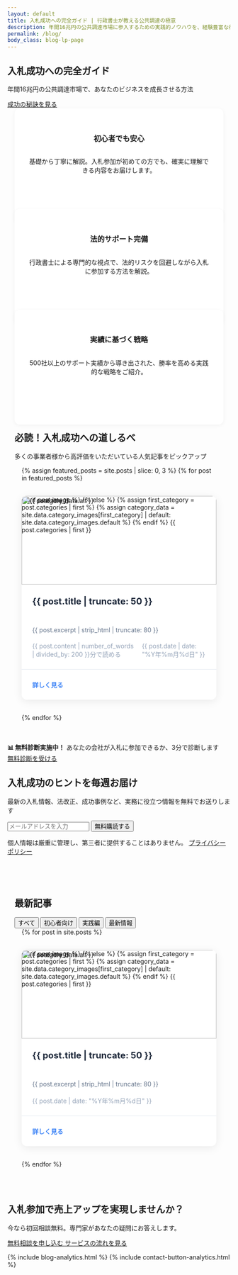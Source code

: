```yaml
---
layout: default
title: 入札成功への完全ガイド | 行政書士が教える公共調達の極意
description: 年間16兆円の公共調達市場に参入するための実践的ノウハウを、経験豊富な行政書士が徹底解説。初心者でも安心して入札に参加できる方法をご紹介します。
permalink: /blog/
body_class: blog-lp-page
---
```


<!-- 緊急修正CSS読み込み -->
<link rel="stylesheet" href="{{ '/assets/css/blog-emergency-fix.css' | relative_url }}?v={{ 'now' | date: '%Y%m%d%H%M%S' }}">

<!-- ニュースレター機能JavaScript読み込み -->
<script src="{{ '/assets/js/newsletter.js' | relative_url }}" defer></script>

<!-- ブログヒーローセクション -->
<section class="blog-hero">
    <div class="blog-hero-content">
        <h1 class="blog-hero-title">
            入札成功への完全ガイド
        </h1>
        <p class="blog-hero-subtitle">
            年間16兆円の公共調達市場で、あなたのビジネスを成長させる方法
        </p>
        <a href="#value-props" class="blog-hero-cta">
            <i class="fas fa-arrow-down"></i>
            成功の秘訣を見る
        </a>
    </div>
</section>

<!-- 価値提案セクション -->
<section class="blog-value-props" id="value-props">
    <div class="value-props-grid">
        <div class="value-prop-card">
            <div class="value-prop-icon">
                <i class="fas fa-graduation-cap"></i>
            </div>
            <h3>初心者でも安心</h3>
            <p>基礎から丁寧に解説。入札参加が初めての方でも、確実に理解できる内容をお届けします。</p>
        </div>
        <div class="value-prop-card">
            <div class="value-prop-icon">
                <i class="fas fa-balance-scale"></i>
            </div>
            <h3>法的サポート完備</h3>
            <p>行政書士による専門的な視点で、法的リスクを回避しながら入札に参加する方法を解説。</p>
        </div>
        <div class="value-prop-card">
            <div class="value-prop-icon">
                <i class="fas fa-chart-line"></i>
            </div>
            <h3>実績に基づく戦略</h3>
            <p>500社以上のサポート実績から導き出された、勝率を高める実践的な戦略をご紹介。</p>
        </div>
    </div>
</section>

<!-- 注目記事セクション -->
<section class="blog-featured-posts">
    <div class="section-header">
        <h2>必読！入札成功への道しるべ</h2>
        <p>多くの事業者様から高評価をいただいている人気記事をピックアップ</p>
    </div>
    <div class="featured-posts-grid">
        {% assign featured_posts = site.posts | slice: 0, 3 %}
        {% for post in featured_posts %}
        <article class="featured-post-card">
            <div class="post-image">
                {% if post.image %}
                <img src="{{ post.image | relative_url }}" alt="{{ post.title }}">
                {% else %}
                    {% assign first_category = post.categories | first %}
                    {% assign category_data = site.data.category_images[first_category] | default: site.data.category_images.default %}
                    <img src="{{ category_data.image }}" alt="{{ category_data.alt }}">
                {% endif %}
                <span class="post-category" style="background-color: {{ site.data.category_images[post.categories.first].color | default: '#6b7280' }}">{{ post.categories | first }}</span>
            </div>
            <div class="post-content">
                <h3>{{ post.title | truncate: 50 }}</h3>
                <p>{{ post.excerpt | strip_html | truncate: 80 }}</p>
                <div class="post-meta">
                    <span><i class="fas fa-clock"></i> {{ post.content | number_of_words | divided_by: 200 }}分で読める</span>
                    <span><i class="fas fa-calendar"></i> {{ post.date | date: "%Y年%m月%d日" }}</span>
                </div>
            </div>
            <div class="post-cta">
                <a href="{{ post.url | relative_url }}">
                    詳しく見る <i class="fas fa-arrow-right"></i>
                </a>
            </div>
        </article>
        {% endfor %}
    </div>
</section>

<!-- インラインCTA -->
<div class="inline-cta">
    <div class="inline-cta-content">
        <div class="inline-cta-text">
            <strong>📊 無料診断実施中！</strong>
            <span>あなたの会社が入札に参加できるか、3分で診断します</span>
        </div>
        <a href="/contact/?service=diagnosis" class="cta-button cta-primary inline-cta-button">
            <i class="fas fa-clipboard-check"></i>
            無料診断を受ける
        </a>
    </div>
</div>


<!-- ニュースレター購読セクション -->
<section class="blog-newsletter">
    <div class="newsletter-content">
        <h2>入札成功のヒントを毎週お届け</h2>
        <p>最新の入札情報、法改正、成功事例など、実務に役立つ情報を無料でお送りします</p>
        <form id="newsletter-form" class="newsletter-form">
            <input type="email" id="newsletter-email" name="email" placeholder="メールアドレスを入力" required>
            <button type="submit" id="newsletter-submit">無料購読する</button>
        </form>
        <div id="newsletter-message" class="newsletter-message" style="display: none;"></div>
        <p class="newsletter-privacy">
            <i class="fas fa-lock"></i> 個人情報は厳重に管理し、第三者に提供することはありません。
            <a href="/privacy/">プライバシーポリシー</a>
        </p>
    </div>
</section>

<!-- 記事一覧セクション -->
<section class="blog-articles-section">
    <div class="articles-header">
        <h2>最新記事</h2>
        <div class="articles-filter">
            <button class="active" data-filter="all">すべて</button>
            <button data-filter="入門ガイド">初心者向け</button>
            <button data-filter="実務ガイド">実践編</button>
            <button data-filter="最新動向">最新情報</button>
        </div>
    </div>
    <div class="articles-grid">
        {% for post in site.posts %}
        <article class="featured-post-card" data-category="{{ post.categories | join: ' ' }}">
            <div class="post-image">
                {% if post.image %}
                <img src="{{ post.image | relative_url }}" alt="{{ post.title }}">
                {% else %}
                    {% assign first_category = post.categories | first %}
                    {% assign category_data = site.data.category_images[first_category] | default: site.data.category_images.default %}
                    <img src="{{ category_data.image }}" alt="{{ category_data.alt }}">
                {% endif %}
                <span class="post-category" style="background-color: {{ site.data.category_images[post.categories.first].color | default: '#6b7280' }}">{{ post.categories | first }}</span>
            </div>
            <div class="post-content">
                <h3>{{ post.title | truncate: 50 }}</h3>
                <p>{{ post.excerpt | strip_html | truncate: 80 }}</p>
                <div class="post-meta">
                    <span><i class="fas fa-calendar"></i> {{ post.date | date: "%Y年%m月%d日" }}</span>
                </div>
            </div>
            <div class="post-cta">
                <a href="{{ post.url | relative_url }}">
                    詳しく見る <i class="fas fa-arrow-right"></i>
                </a>
            </div>
        </article>
        {% endfor %}
    </div>
</section>

<!-- 最終CTA -->
<section class="blog-final-cta">
    <div class="cta-content">
        <h2>入札参加で売上アップを実現しませんか？</h2>
        <p>今なら初回相談無料。専門家があなたの疑問にお答えします。</p>
        <div class="cta-buttons">
            <a href="/contact/" class="primary">
                <i class="fas fa-comments"></i>
                無料相談を申し込む
            </a>
            <a href="/flow/" class="secondary">
                <i class="fas fa-list"></i>
                サービスの流れを見る
            </a>
        </div>
    </div>
</section>

<!-- ブログページ専用アナリティクス -->
{% include blog-analytics.html %}
{% include contact-button-analytics.html %}

<script>
// 記事フィルター機能
document.addEventListener('DOMContentLoaded', function() {
    const filterButtons = document.querySelectorAll('.articles-filter button');
    const articles = document.querySelectorAll('.articles-grid .featured-post-card');
    
    filterButtons.forEach(button => {
        button.addEventListener('click', function() {
            const filter = this.getAttribute('data-filter');
            
            // ボタンのアクティブ状態を更新
            filterButtons.forEach(btn => btn.classList.remove('active'));
            this.classList.add('active');
            
            // 記事をフィルタリング
            articles.forEach(article => {
                if (filter === 'all' || article.getAttribute('data-category').includes(filter)) {
                    article.style.display = '';
                } else {
                    article.style.display = 'none';
                }
            });
        });
    });
    
    // スムーススクロール
    document.querySelector('.blog-hero-cta').addEventListener('click', function(e) {
        e.preventDefault();
        const target = document.querySelector(this.getAttribute('href'));
        if (target) {
            target.scrollIntoView({ behavior: 'smooth', block: 'start' });
        }
    });
});
    // JavaScriptで強制的にスタイルを適用
    setTimeout(function() {
        // すべての記事カードに対して強制的にスタイルを適用
        const cards = document.querySelectorAll('.featured-post-card');
        cards.forEach(function(card) {
            card.style.cssText = 'height: 100% !important; display: flex !important; flex-direction: column !important; background: white !important; border-radius: 12px !important; overflow: hidden !important; box-shadow: 0 4px 20px rgba(0, 0, 0, 0.08) !important;';
            
            const postImage = card.querySelector('.post-image');
            if (postImage) {
                postImage.style.cssText = 'position: relative !important; width: 100% !important; height: 200px !important; overflow: hidden !important; flex-shrink: 0 !important;';
                
                const img = postImage.querySelector('img');
                if (img) {
                    img.style.cssText = 'width: 100% !important; height: 100% !important; object-fit: cover !important;';
                }
            }
            
            const postContent = card.querySelector('.post-content');
            if (postContent) {
                postContent.style.cssText = 'padding: 1.5rem !important; flex: 1 !important; display: flex !important; flex-direction: column !important;';
                
                const h3 = postContent.querySelector('h3');
                if (h3) {
                    h3.style.cssText = 'font-size: 1.25rem !important; color: #1e293b !important; margin-bottom: 0.75rem !important; line-height: 1.4 !important; min-height: 2.8em !important;';
                }
                
                const p = postContent.querySelector('p');
                if (p) {
                    p.style.cssText = 'color: #64748b !important; line-height: 1.6 !important; margin-bottom: 1rem !important; flex: 1 !important;';
                }
                
                const meta = postContent.querySelector('.post-meta');
                if (meta) {
                    meta.style.cssText = 'display: flex !important; align-items: center !important; gap: 1rem !important; font-size: 0.875rem !important; color: #94a3b8 !important; margin-top: auto !important;';
                }
            }
        });
        
        // グリッドレイアウトも強制適用
        const grids = document.querySelectorAll('.featured-posts-grid, .articles-grid');
        grids.forEach(function(grid) {
            grid.style.cssText = 'display: grid !important; grid-template-columns: repeat(auto-fill, minmax(320px, 1fr)) !important; gap: 2rem !important; max-width: 1200px !important; margin: 0 auto !important;';
        });
        
        console.log('ブログページのスタイル修正を適用しました');
    }, 100);
});
</script>

<!-- 縦長表示問題の緊急修正CSS -->
<style>
/* リセットCSS - 他のスタイルの影響を完全に排除 */
.blog-lp-page * {
    box-sizing: border-box !important;
}

/* ブログページ専用の修正CSS */
.featured-posts-grid,
.articles-grid {
    display: grid !important;
    grid-template-columns: repeat(auto-fill, minmax(320px, 1fr)) !important;
    gap: 2rem !important;
    max-width: 1200px !important;
    margin: 0 auto !important;
    padding: 0 1rem !important;
}

@media (max-width: 767px) {
    .featured-posts-grid,
    .articles-grid {
        grid-template-columns: 1fr !important;
        gap: 1.5rem !important;
    }
}

.featured-post-card {
    height: 100% !important;
    display: flex !important;
    flex-direction: column !important;
    background: white !important;
    border-radius: 12px !important;
    overflow: hidden !important;
    box-shadow: 0 4px 20px rgba(0, 0, 0, 0.08) !important;
    transition: all 0.3s ease !important;
    margin: 0 !important;
    max-width: none !important;
    width: 100% !important;
}

.featured-post-card:hover {
    transform: translateY(-5px) !important;
    box-shadow: 0 10px 40px rgba(0, 0, 0, 0.15) !important;
}

.featured-post-card .post-image {
    position: relative !important;
    width: 100% !important;
    height: 200px !important;
    overflow: hidden !important;
    flex-shrink: 0 !important;
    min-height: 200px !important;
    max-height: 200px !important;
}

.featured-post-card .post-image img {
    width: 100% !important;
    height: 100% !important;
    object-fit: cover !important;
    transition: transform 0.5s ease !important;
    display: block !important;
    position: absolute !important;
    top: 0 !important;
    left: 0 !important;
}

.featured-post-card:hover .post-image img {
    transform: scale(1.05) !important;
}

.featured-post-card .post-content {
    padding: 1.5rem !important;
    flex: 1 !important;
    display: flex !important;
    flex-direction: column !important;
    min-height: 0 !important;
}

.featured-post-card .post-content h3 {
    font-size: 1.25rem !important;
    color: #1e293b !important;
    margin: 0 0 0.75rem 0 !important;
    padding: 0 !important;
    line-height: 1.4 !important;
    min-height: 2.8em !important;
    display: -webkit-box !important;
    -webkit-line-clamp: 2 !important;
    -webkit-box-orient: vertical !important;
    overflow: hidden !important;
    text-overflow: ellipsis !important;
}

.featured-post-card .post-content p {
    color: #64748b !important;
    line-height: 1.6 !important;
    margin: 0 0 1rem 0 !important;
    padding: 0 !important;
    flex: 1 !important;
    display: -webkit-box !important;
    -webkit-line-clamp: 3 !important;
    -webkit-box-orient: vertical !important;
    overflow: hidden !important;
    text-overflow: ellipsis !important;
}

.featured-post-card .post-meta {
    display: flex !important;
    align-items: center !important;
    gap: 1rem !important;
    font-size: 0.875rem !important;
    color: #94a3b8 !important;
    margin-top: auto !important;
    padding: 0 !important;
}

.featured-post-card .post-cta {
    padding: 1.5rem !important;
    border-top: 1px solid #e2e8f0 !important;
    margin: 0 !important;
}

.featured-post-card .post-cta a {
    display: flex !important;
    align-items: center !important;
    justify-content: space-between !important;
    color: #3b82f6 !important;
    font-weight: 600 !important;
    text-decoration: none !important;
}

/* 古いスタイルを確実に無効化 */
.posts-grid,
.post-card,
.blog-grid,
.blog-card {
    display: none !important;
}

/* 価値提案カードも修正 */
.value-props-grid {
    display: grid !important;
    grid-template-columns: repeat(auto-fit, minmax(280px, 1fr)) !important;
    gap: 2rem !important;
    max-width: 1200px !important;
    margin: 0 auto !important;
    padding: 0 1rem !important;
}

.value-prop-card {
    height: 100% !important;
    display: flex !important;
    flex-direction: column !important;
    background: white !important;
    padding: 2rem !important;
    border-radius: 12px !important;
    text-align: center !important;
    box-shadow: 0 2px 10px rgba(0, 0, 0, 0.05) !important;
    margin: 0 !important;
}

/* セクション全体の幅を制限 */
.blog-featured-posts,
.blog-articles-section {
    max-width: 1400px !important;
    margin: 0 auto !important;
    padding: 3rem 1rem !important;
}

/* body要素にクラスを追加して優先度を上げる */
body.blog-lp-page .featured-post-card {
    width: 100% !important;
    max-width: none !important;
}
</style>